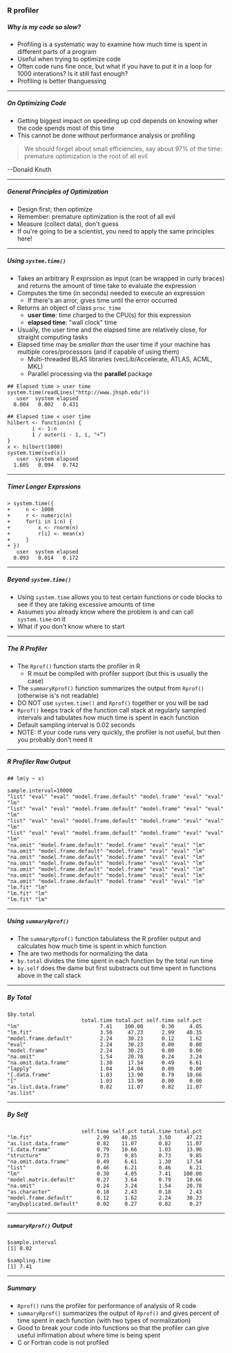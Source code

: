 ### R profiler

##### Why is my code so slow?

- Profiling is a systematic way to examine how much time is spent in different parts of a program
- Useful when trying to optimize code
- Often code runs fine once, but what if you have to put it in a loop for 1000 interations? Is it still fast enough?
- Profiling is better thanguessing

---

##### On Optimizing Code

- Getting biggest impact on speeding up cod depends on knowing wher the code spends most of this time
- This cannot be done without performance analysis or profiling
<blockquote>
We should forget about small efficiencies, say about 97% of the time: premature optimization is the root of all evil
</blockquote>
--Donald Knuth

---

##### General Principles of Optimization

- Design first; then optimize
- Remember: premature optimization is the root of all evil
- Measure (collect data), don't guess
- If ou're going to be a scientist, you need to apply the same principles here!

---

##### Using `system.time()`

- Takes an arbitrary R exprssion as input (can be wrapped in curly braces) and returns the amount of time take to evaluate the expression
- Computes the time (in seconds) needed to execute an expression
	- If there's an arror, gives time until the error occurred
- Returns an object of class `proc_time`
	- **user time**: time charged to the CPU(s) for this expression
	- **elapsed time**: "wall clock" time
- Usually, the user time and the elapsed time are relatively close, for straight computing tasks
- Elapsed time may be *smaller than* the user time if your machine has multiple cores/processors (and if capable of using them)
	- Multi-threaded BLAS libraries (vecLib/Accelerate, ATLAS, ACML, MKL)
	- Parallel processing via the **parallel** package

```
## Elapsed time > user time
system.time(readLines("http://www.jhsph.edu"))
   user  system elapsed 
  0.004   0.002   0.431 

## Elapsed time < user time
hilbert <- function(n) { 
        i <- 1:n
        1 / outer(i - 1, i, "+”)
}
x <- hilbert(1000)
system.time(svd(x))
   user  system elapsed 
  1.605   0.094   0.742  
```

---

##### Timer Longer Exprssions

```
> system.time({
+     n <- 1000
+     r <- numeric(n)
+     for(i in 1:n) {
+         x <- rnorm(n)
+         r[i] <- mean(x)
+     }
+ })
   user  system elapsed 
  0.093   0.014   0.172 
```

---

##### Beyond `system.time()`

- Using `system.time` allows you to test certain functions or code blocks to see if they are taking excessive amounts of time
- Assumes you already know where the problem is and can call `system.time` on it
- What if you don't know where to start

---

##### The R Profiler

- The `Rprof()` function starts the profiler in R
	- R msut be compiled with profiler support (but this is usually the case)
- The `summaryRprof()` function summarizes the output from `Rprof()` (otherwise is's not readable)
- DO NOT use `system.time()` and `Rprof()` together or you will be sad
- `Rprof()` keeps track of the function call stack at regularly sampled intervals and tabulates how much time is spent in each function
- Default sampling interval is 0.02 seconds
- NOTE: If your code runs very quickly, the profiler is not useful, but then you probably don't need it

---

##### R Profiler Raw Output

```
## lm(y ~ x)

sample.interval=10000
"list" "eval" "eval" "model.frame.default" "model.frame" "eval" "eval" "lm" 
"list" "eval" "eval" "model.frame.default" "model.frame" "eval" "eval" "lm" 
"list" "eval" "eval" "model.frame.default" "model.frame" "eval" "eval" "lm" 
"list" "eval" "eval" "model.frame.default" "model.frame" "eval" "eval" "lm" 
"na.omit" "model.frame.default" "model.frame" "eval" "eval" "lm" 
"na.omit" "model.frame.default" "model.frame" "eval" "eval" "lm" 
"na.omit" "model.frame.default" "model.frame" "eval" "eval" "lm" 
"na.omit" "model.frame.default" "model.frame" "eval" "eval" "lm" 
"na.omit" "model.frame.default" "model.frame" "eval" "eval" "lm" 
"na.omit" "model.frame.default" "model.frame" "eval" "eval" "lm" 
"na.omit" "model.frame.default" "model.frame" "eval" "eval" "lm" 
"lm.fit" "lm" 
"lm.fit" "lm" 
"lm.fit" "lm" 
```

---

##### Using `summaryRprof()`

- The `summaryRprof()` function tabulatess the R profiler output and calculates how much time is spent in which function
- The are two methods  for normalizing the data
- `by.total` divides the time spent in each function by the total run time
- `by.self` does the dame but first substracts out time spent in functions above in the call stack

---

##### By Total

```
$by.total
                        total.time total.pct self.time self.pct
"lm"                          7.41    100.00      0.30     4.05
"lm.fit"                      3.50     47.23      2.99    40.35
"model.frame.default"         2.24     30.23      0.12     1.62
"eval"                        2.24     30.23      0.00     0.00
"model.frame"                 2.24     30.23      0.00     0.00
"na.omit"                     1.54     20.78      0.24     3.24
"na.omit.data.frame"          1.30     17.54      0.49     6.61
"lapply"                      1.04     14.04      0.00     0.00
"[.data.frame"                1.03     13.90      0.79    10.66
"["                           1.03     13.90      0.00     0.00
"as.list.data.frame"          0.82     11.07      0.82    11.07
"as.list"  
```

---

##### By Self

```
                        self.time self.pct total.time total.pct
"lm.fit"                     2.99    40.35       3.50     47.23
"as.list.data.frame"         0.82    11.07       0.82     11.07
"[.data.frame"               0.79    10.66       1.03     13.90
"structure"                  0.73     9.85       0.73      9.85
"na.omit.data.frame"         0.49     6.61       1.30     17.54
"list"                       0.46     6.21       0.46      6.21
"lm"                         0.30     4.05       7.41    100.00
"model.matrix.default"       0.27     3.64       0.79     10.66
"na.omit"                    0.24     3.24       1.54     20.78
"as.character"               0.18     2.43       0.18      2.43
"model.frame.default"        0.12     1.62       2.24     30.23
"anyDuplicated.default"      0.02     0.27       0.02      0.27
```

---

##### `summaryRprof()` Output

```
$sample.interval
[1] 0.02

$sampling.time
[1] 7.41
```

---

##### Summary

- `Rprof()` runs the profiler for performance of analysis of R code
- `summaryRprof()` summarizes the output of `Rprof()` and gives percent of time spent in each function (with two types of normalization)
- Good to break your code into functions so that the profiler can give useful inflrmation about where time is being spent
- C or Fortran code is not profiled































